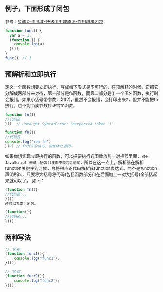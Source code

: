 ## 例子，下面形成了闭包
参考：[步骤2-作用域-块级作用域原理-作用域和闭包](../parsing-interpretation-compilation/步骤2-作用域-块级作用域原理)
```js
function func() {
  var a = 1;
  (function () {
    console.log(a)
  }());
}
func(); // 1
```

## 预解析和立即执行
定义一个函数想要立即执行，写成如下形式是不可行的，在预解释的时候，它把它分解成两部分来对待，第一部分是fn函数，而第二部分是(),一个匿名函数，执行时会报错。如果小括号带参数，如(2)，虽然不会报错，会打印出来2，但并不能把fn执行，也不能当成参数传递给fn函数。
```js
function fn(){
//代码区
}()  // Uncaught SyntaxError: Unexpected token ')'

function fn(){
//代码区
console.log('run fn')
}(2) // fn并不会执行，但整体会返回2
```

如果你想实现立即执行的函数，可以把要执行的函数放到一对括号里面，`对于JavaScript 来说，括弧()里面不能包含语句，`所以在这一点上，解析器在解析function关键字的时候，会将相应的代码解析成function表达式，而不是function声明所以，只要将大括号将代码(包括函数部分和在后面加上一对大括号)全部括起来就可以了。 如下：
```js
(function fn(){
//代码区...
}())
还可以写成：闭包。

(function(){
//代码区...
})();
```


## 两种写法
```js
// 写法1
(function func1(){
    console.log("func1");
})();

// 写法2
(function func2(){
    console.log("func2");
}()); 
```
